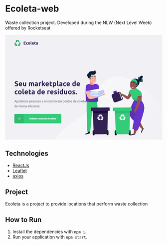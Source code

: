 # Ecoleta-web
Waste collection project. Developed during the NLW (Next Level Week) offered by Rocketseat

![Ecoleta web Screenshot](src/assets/home.png)

## Technologies

- [ReactJs](https://pt-br.reactjs.org/)
- [Leaflet](https://leafletjs.com/)
- [axios](https://github.com/axios/axios)

##  Project

Ecoleta is a project to provide locations that perform waste collection

## How to Run

1. Install the dependencies with `npm i`.
2. Run your application with `npm start`.
